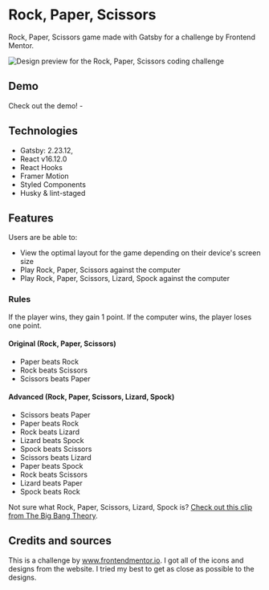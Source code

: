# Rock, Paper, Scissors

Rock, Paper, Scissors game made with Gatsby for a challenge by Frontend Mentor.

![Design preview for the Rock, Paper, Scissors coding challenge]()

## Demo

Check out the demo! - 

## Technologies

- Gatsby: 2.23.12,
- React v16.12.0
- React Hooks
- Framer Motion
- Styled Components
- Husky & lint-staged

## Features

Users are be able to:

- View the optimal layout for the game depending on their device's screen size
- Play Rock, Paper, Scissors against the computer
- Play Rock, Paper, Scissors, Lizard, Spock against the computer

### Rules

If the player wins, they gain 1 point. If the computer wins, the player loses one point.

#### Original (Rock, Paper, Scissors)

- Paper beats Rock
- Rock beats Scissors
- Scissors beats Paper

#### Advanced (Rock, Paper, Scissors, Lizard, Spock)

- Scissors beats Paper
- Paper beats Rock
- Rock beats Lizard
- Lizard beats Spock
- Spock beats Scissors
- Scissors beats Lizard
- Paper beats Spock
- Rock beats Scissors
- Lizard beats Paper
- Spock beats Rock

Not sure what Rock, Paper, Scissors, Lizard, Spock is? [Check out this clip from The Big Bang Theory](https://www.youtube.com/watch?v=iSHPVCBsnLw).

## Credits and sources

This is a challenge by www.frontendmentor.io. I got all of the icons and designs from the website. I tried my best to get as close as possible to the designs.
